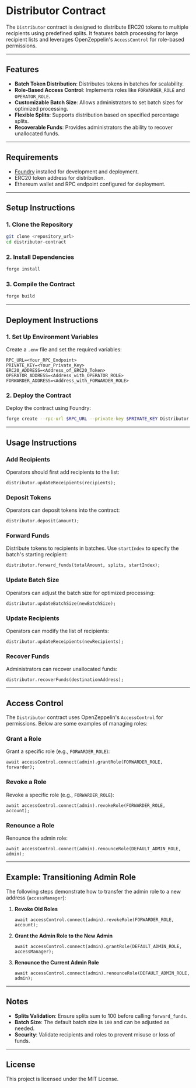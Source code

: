 # Distributor Contract

The `Distributor` contract is designed to distribute ERC20 tokens to multiple recipients using predefined splits. It features batch processing for large recipient lists and leverages OpenZeppelin's `AccessControl` for role-based permissions.

---

## Features

- **Batch Token Distribution**: Distributes tokens in batches for scalability.
- **Role-Based Access Control**: Implements roles like `FORWARDER_ROLE` and `OPERATOR_ROLE`.
- **Customizable Batch Size**: Allows administrators to set batch sizes for optimized processing.
- **Flexible Splits**: Supports distribution based on specified percentage splits.
- **Recoverable Funds**: Provides administrators the ability to recover unallocated funds.

---

## Requirements

- [Foundry](https://book.getfoundry.sh/) installed for development and deployment.
- ERC20 token address for distribution.
- Ethereum wallet and RPC endpoint configured for deployment.

---

## Setup Instructions

### 1. Clone the Repository

```bash
git clone <repository_url>
cd distributor-contract
```

### 2. Install Dependencies

```bash
forge install
```

### 3. Compile the Contract

```bash
forge build
```

---

## Deployment Instructions

### 1. Set Up Environment Variables

Create a `.env` file and set the required variables:

```env
RPC_URL=<Your_RPC_Endpoint>
PRIVATE_KEY=<Your_Private_Key>
ERC20_ADDRESS=<Address_of_ERC20_Token>
OPERATOR_ADDRESS=<Address_with_OPERATOR_ROLE>
FORWARDER_ADDRESS=<Address_with_FORWARDER_ROLE>
```

### 2. Deploy the Contract

Deploy the contract using Foundry:

```bash
forge create --rpc-url $RPC_URL --private-key $PRIVATE_KEY Distributor --constructor-args $FORWARDER_ADDRESS $OPERATOR_ADDRESS $ERC20_ADDRESS
```

---

## Usage Instructions

### Add Recipients

Operators should first add recipients to the list:

```solidity
distributor.updateReceipients(recipients);
```

### Deposit Tokens

Operators can deposit tokens into the contract:

```solidity
distributor.deposit(amount);
```

### Forward Funds

Distribute tokens to recipients in batches. Use `startIndex` to specify the batch's starting recipient:

```solidity
distributor.forward_funds(totalAmount, splits, startIndex);
```

### Update Batch Size

Operators can adjust the batch size for optimized processing:

```solidity
distributor.updateBatchSize(newBatchSize);
```

### Update Recipients

Operators can modify the list of recipients:

```solidity
distributor.updateReceipients(newRecipients);
```

### Recover Funds

Administrators can recover unallocated funds:

```solidity
distributor.recoverFunds(destinationAddress);
```

---

## Access Control

The `Distributor` contract uses OpenZeppelin's `AccessControl` for permissions. Below are some examples of managing roles:

### Grant a Role

Grant a specific role (e.g., `FORWARDER_ROLE`):

```solidity
await accessControl.connect(admin).grantRole(FORWARDER_ROLE, forwarder);
```

### Revoke a Role

Revoke a specific role (e.g., `FORWARDER_ROLE`):

```solidity
await accessControl.connect(admin).revokeRole(FORWARDER_ROLE, account);
```

### Renounce a Role

Renounce the admin role:

```solidity
await accessControl.connect(admin).renounceRole(DEFAULT_ADMIN_ROLE, admin);
```

---

## Example: Transitioning Admin Role

The following steps demonstrate how to transfer the admin role to a new address (`accessManager`):

1. **Revoke Old Roles**

   ```solidity
   await accessControl.connect(admin).revokeRole(FORWARDER_ROLE, account);
   ```

2. **Grant the Admin Role to the New Admin**

   ```solidity
   await accessControl.connect(admin).grantRole(DEFAULT_ADMIN_ROLE, accessManager);
   ```

3. **Renounce the Current Admin Role**

   ```solidity
   await accessControl.connect(admin).renounceRole(DEFAULT_ADMIN_ROLE, admin);
   ```

---

## Notes

- **Splits Validation**: Ensure splits sum to 100 before calling `forward_funds`.
- **Batch Size**: The default batch size is `100` and can be adjusted as needed.
- **Security**: Validate recipients and roles to prevent misuse or loss of funds.

---

## License

This project is licensed under the MIT License.
